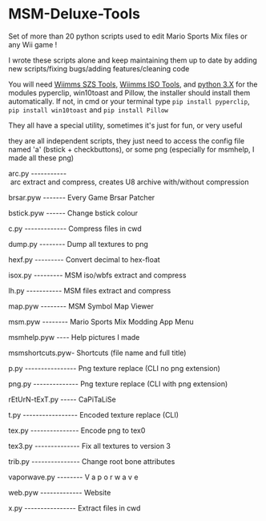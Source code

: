 # MSM-Deluxe-Tools
Set of more than 20 python scripts used to edit Mario Sports Mix files or any Wii game !

I wrote these scripts alone and keep maintaining them up to date by adding new scripts/fixing bugs/adding features/cleaning code

You will need <a href="https://szs.wiimm.de/download.html#vers">Wiimms SZS Tools</a>, <a href="https://wit.wiimm.de/download.html#vers">Wiimms ISO Tools</a>, and <a href="https://www.python.org/downloads/release/python-392#files">python 3.X</a>
for the modules pyperclip, win10toast and Pillow, the installer should install them automatically. If not, in cmd or your terminal type ```pip install pyperclip```, ```pip install win10toast```  and ```pip install Pillow```

They all have a special utility, sometimes it's just for fun, or very useful

they are all independent scripts, they just need to access the config file named 'a' (bstick + checkbuttons), or some png (especially for msmhelp, I made all these png)


arc.py ----------- arc extract and compress, creates U8 archive with/without compression

brsar.pyw ------- Every Game Brsar Patcher

bstick.pyw ------ Change bstick colour

c.py ------------- Compress files in cwd

dump.py -------- Dump all textures to png

hexf.py --------- Convert decimal to hex-float

isox.py --------- MSM iso/wbfs extract and compress

lh.py ----------- MSM files extract and compress

map.pyw -------- MSM Symbol Map Viewer

msm.pyw -------- Mario Sports Mix Modding App Menu

msmhelp.pyw ---- Help pictures I made

msmshortcuts.pyw- Shortcuts (file name and full title)

p.py ---------------- Png texture replace (CLI no png extension)

png.py -------------- Png texture replace (CLI with png extension)

rEtUrN-tExT.py ----- CaPiTaLiSe

t.py ----------------- Encoded texture replace (CLI)

tex.py --------------- Encode png to tex0

tex3.py -------------- Fix all textures to version 3

trib.py --------------- Change root bone attributes

vaporwave.py -------- V a p o r w a v e

web.pyw ------------- Website

x.py ---------------- Extract files in cwd
